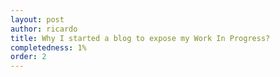 ```yaml
---
layout: post
author: ricardo
title: Why I started a blog to expose my Work In Progress?
completedness: 1%
order: 2
---
```


